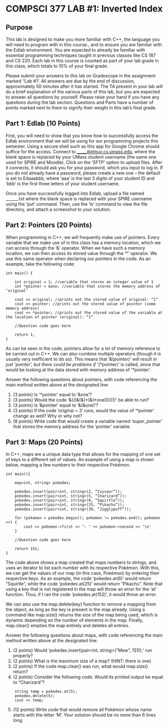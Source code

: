# COMPSCI 377 LAB #1: Inverted Index

## Purpose
This lab is designed to make you more familiar with C++, the language you will need to program with in this course., and to ensure you are familiar with the Edlab environment. You are expected to already be familiar with essential programming techniques taught in previous classes like CS 187 and CS 220. Each lab in this course is counted as part of your lab grade in this class, which totals to 10% of your final grade.

Please submit your answers to this lab on Gradescope in the assignment marked “Lab #1’. All answers are due by the end of discussion, approximately 50 minutes after it has started. The TA present in your lab will do a brief explanation of the various parts of this lab, but you are expected to answer all questions by yourself. Please raise your hand if you have any questions during the lab section. Questions and Parts have a number of points marked next to them to signify their weight in this lab’s final grade.

## Part 1: Edlab (10 Points)
First, you will need to show that you know how to successfully access the Edlab environment that we will be using for our programming projects this semester. Using a secure shell such as this app for Google Chrome should suffice for the access. Connect to _____@elnux.cs.umass.edu, where the blank space is replaced by your UMass student username (the same one used for SPIRE and Moodle). Click on the ‘SFTP’ option to upload files. After it connects, it should ask you for your password, which you input to log in. If you do not already have a password, please create a new one – the default is set to Edaaabbb, where ‘aaa’ is the last 3 digits of your student ID and ‘bbb’ is the first three letters of your student username.

Once you have successfully logged into Edlab, upload a file named ______.txt where the blank space is replaced with your SPIRE username using the ‘put’ command. Then, use the ‘ls’ command to view the file directory, and attach a screenshot to your solution.

## Part 2: Pointers (20 Points)
When programming in C++, we will frequently make use of pointers. Every variable that we make use of in this class has a memory location, which we can access through the ‘&’ operator. When we have such a memory location, we can then access its stored value through the ‘*’ operator. We use this same operator when declaring our pointers in the code. As an example, take the following code:

```
int main() {

	int original = 1; //variable that stores an integer value of 1
	int *pointer = &one; //variable that stores the memory address of ‘original’

	cout << original; //prints out the stored value of original: “1”
	cout << pointer; //prints out the stored value of pointer (some memory address)
	cout << *pointer; //prints out the stored value of the variable at the location of pointer (original): “1”

	//Question code goes here

	return 1;
}
```

As can be seen in the code, pointers allow for a lot of memory reference to be carried out in C++. We can also combine multiple operators (though it is usually very inefficient to do so). This means that ‘&(*pointer)’ will result in just ‘pointer’, but there could be problems if ‘*(*pointer)’ is called, since that would be looking at the data stored with memory address of ‘*pointer’.

Answer the following questions about pointers, with code referencing the main method written above at the designated line:
1. (3 points) Is ‘*pointer’ equal to ‘&one’?
1. (3 points) Would the code ‘&(*(*(&(&(*(&(*one)))))))’ be able to run?
1. (3 points) Is ‘&pointer’ equal to ‘&(&one)’?
1. (3 points) If the code ‘original = 3’ runs, would the value of ‘*pointer’ change as well? Why or why not?
1. (8 points) Write code that would create a variable named ‘super_pointer’ that stores the memory address for the ‘pointer’ variable.

## Part 3: Maps (20 Points)
In C++, maps are a unique data type that allows for the mapping of one set of keys to a different set of values. An example of using a map is shown below, mapping a few numbers to their respective Pokémon.

```
int main(){

	map<int, string> pokedex;

	pokedex.insert(pair<int, string>(2, “Ivysaur”));
	pokedex.insert(pair<int, string>(5, “Charizard”));
	pokedex.insert(pair<int, string>(6, “Squirtle”));
	pokedex.insert(pair<int, string>(25, “Pikachu”));
	pokedex.insert(pair<int, string>(39, “Jigglypuff”));

	for (pokemon = pokedex.begin(); pokemon != pokedex.end(); pokemon ++) {
		cout << pokemon->first << ‘: ‘ << pokemon->second << ‘\n’
	}

	//Question code goes here

	return 151;
}

```


The code above shows a map created that maps numbers to strings, and uses an iterator to list each number with its respective Pokémon. With this, we can get the values of our map (in this case, Pokémon) by entering their respective keys. As an example, the code ‘pokedex.at(6)’ would return “Squirtle”, while the code ‘pokedex.at(25)’ would return “Pikachu”. Note that using a key that is not registered in the map will throw an error for the ‘at’ function. Thus, if I ran the code ‘pokedex.at(152)’, it would throw an error.

We can also use the map.delete(key) function to remove a mapping from the object, as long as the key is present in the map already. Using a command like map.size() returns the size of the map being used, which is dynamic depending on the number of elements in the map. Finally, map.clear() empties the map entirely and deletes all entries.

Answer the following questions about maps, with code referencing the main method written above at the designated line:
1. (2 points) Would ‘pokedex.insert(pair<int, string>(“Mew”, 151));’ run properly?
1. (2 points) What is the maximum size of a map? (HINT: there is one)
1. (2 points) If the code map.clear() was run, what would map.size() return?
1. (2 points) Consider the following code. Would its printed output be equal to “Charizard”? 
```
	string temp = pokedex.at(5);
	pokedex.delete(5);
	cout << temp;
```
5. (12 points) Write code that would remove all Pokémon whose name starts with the letter ‘M’. Your solution should be no more than 6 lines long.
